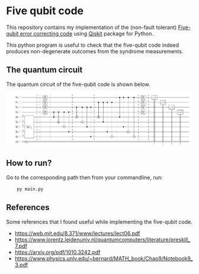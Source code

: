 # Five qubit code

This repository contains my implementation of the (non-fault tolerant) [Five-qubit error correcting code](https://en.wikipedia.org/wiki/Five-qubit_error_correcting_code) using [Qiskit](https://qiskit.org/) package for Python.

This python program is useful to check that the five-qubit code indeed produces non-degenerate outcomes from the syndrome measurements.

## The quantum circuit

The quantum circuit of the five-qubit code is shown below.

![5_qubit_code_qcircuit](assets/5_qubit_code_qcircuit.png)

## How to run?

Go to the corresponding path then from your commandline, run:
```python
    py main.py
```

## References

Some references that I found useful while implementing the five-qubit code.

 * https://web.mit.edu/8.371/www/lectures/lect06.pdf
 * https://www.lorentz.leidenuniv.nl/quantumcomputers/literature/preskill_7.pdf
 * https://arxiv.org/pdf/1010.3242.pdf
 * https://www.physics.unlv.edu/~bernard/MATH_book/Chap9/Notebook9_3.pdf
